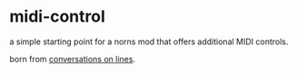 # midi-control
 a simple starting point for a norns mod that offers additional MIDI controls.
 
 born from [conversations on lines](https://llllllll.co/t/norns-ideas/17625/1668).